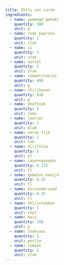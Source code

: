 ```yaml
---
title: Chili con carne
ingredients:
  - name: gemengd gehakt
    quantity: 500
    unit: g
  - name: rode paprika
    quantity: 1
    unit: stuk
  - name: ui
    quantity: 1
    unit: stuk
  - name: wortel
    quantity: 2
    unit: stuk
  - name: tomaatstukjes
    quantity: 400
    unit: g
  - name: chilibonen
    quantity: 410
    unit: g
  - name: knoflook
    quantity: 4
    unit: teen
  - name: laurier
    quantity: 1
    unit: blad
  - name: verse tijm
    quantity: 1
    unit: tak
  - name: olijfolie
    quantity: 2
    unit: el
  - name: cayennepoeder
    quantity: 0.125
    unit: tl
  - name: gemalen komijn
    quantity: 0.25
    unit: tl
  - name: korianderzaad
    quantity: 0.25
    unit: tl
  - name: chilivlokken
    quantity: 1
    unit: snuf
  - name: mais
    quantity: 150
    unit: g
  - name: looksaus
    quantity: 1
    unit: portie
  - name: tomaat
    quantity: 2
    unit: stuk
---
```


<Recipe />
